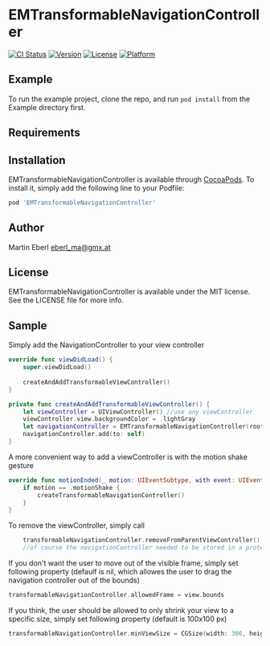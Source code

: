 # EMTransformableNavigationController

[![CI Status](http://img.shields.io/travis/eberl_ma@gmx.at/EMTransformableNavigationController.svg?style=flat)](https://travis-ci.org/eberl_ma@gmx.at/EMTransformableNavigationController)
[![Version](https://img.shields.io/cocoapods/v/EMTransformableNavigationController.svg?style=flat)](http://cocoapods.org/pods/EMTransformableNavigationController)
[![License](https://img.shields.io/cocoapods/l/EMTransformableNavigationController.svg?style=flat)](http://cocoapods.org/pods/EMTransformableNavigationController)
[![Platform](https://img.shields.io/cocoapods/p/EMTransformableNavigationController.svg?style=flat)](http://cocoapods.org/pods/EMTransformableNavigationController)

## Example

To run the example project, clone the repo, and run `pod install` from the Example directory first.

## Requirements

## Installation

EMTransformableNavigationController is available through [CocoaPods](http://cocoapods.org). To install
it, simply add the following line to your Podfile:

```ruby
pod 'EMTransformableNavigationController'
```

## Author

Martin Eberl eberl_ma@gmx.at

## License

EMTransformableNavigationController is available under the MIT license. See the LICENSE file for more info.

## Sample

Simply add the NavigationController to your view controller

```swift
override func viewDidLoad() {
    super.viewDidLoad()
    
    createAndAddTransformableViewController()
}

private func createAndAddTransformableViewController() {
    let viewController = UIViewController() //use any viewController
    viewController.view.backgroundColor = .lightGray
    let navigationController = EMTransformableNavigationController(rootViewController: viewController)
    navigationController.add(to: self)
}
```

A more convenient way to add a viewController is with the motion shake gesture


```swift
override func motionEnded(_ motion: UIEventSubtype, with event: UIEvent?) {
    if motion == .motionShake {
        createTransformableNavigationController()
    }
}
```

To remove the viewController, simply call

```swift
    transformableNavigationController.removeFromParentViewController() 
    //of course the navigationController needed to be stored in a proterty which we called transformableNavigationController
```

If you don't want the user to move out of the visible frame, simply set following property (defaulf is nil, which allowes the user to drag the navigation controller out of the bounds)

```swift
transformableNavigationController.allowedFrame = view.bounds
```

If you think, the user should be allowed to only shrink your view to a specific size, simply set following property (default is 100x100 px)

```swift
transformableNavigationController.minViewSize = CGSize(width: 300, height: 150)
```
